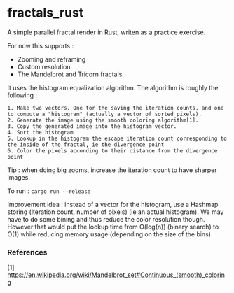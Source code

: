 # fractals_rust
A simple parallel fractal render in Rust, writen as a practice exercise.

For now this supports :
- Zooming and reframing
- Custom resolution
- The Mandelbrot and Tricorn fractals

It uses the histogram equalization algorithm.
The algorithm is roughly the following :

```
1. Make two vectors. One for the saving the iteration counts, and one to compute a "histogram" (actually a vector of sorted pixels).
2. Generate the image using the smooth coloring algorithm[1].
3. Copy the generated image into the histogram vector.
4. Sort the histogram
5. Lookup in the histogram the escape iteration count corresponding to the inside of the fractal, ie the divergence point
6. Color the pixels according to their distance from the divergence point
```

Tip : when doing big zooms, increase the iteration count to have sharper images.

To run : `cargo run --release`

Improvement idea : instead of a vector for the histogram, use a Hashmap storing (iteration count, number of pixels) (ie an actual histogram). We may have to do some bining and thus reduce the color resolution though. However that would put the lookup time from O(log(n)) (binary search) to O(1) while reducing memory usage (depending on the size of the bins)

### References
[1] https://en.wikipedia.org/wiki/Mandelbrot_set#Continuous_(smooth)_coloring
